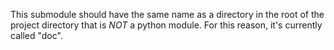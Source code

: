 This submodule should have the same name as a directory in the root of the project
directory that is _NOT_ a python module. For this reason, it's currently called "doc".
